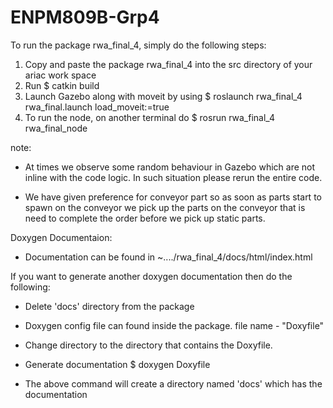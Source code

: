 # ENPM809B-Grp4
To run the package rwa_final_4, simply do the following steps:
1) Copy and paste the package rwa_final_4 into the src directory of your ariac work space
2) Run 
	$ catkin build 
3) Launch Gazebo along with moveit by using 
	$ roslaunch rwa_final_4 rwa_final.launch load_moveit:=true
4) To run the node, on another terminal do
	$ rosrun rwa_final_4 rwa_final_node

note:
* At times we observe some random behaviour in Gazebo which are not inline with the code logic. In such situation please rerun the entire code.

* We have given preference for conveyor part so as soon as parts start to spawn on the conveyor we pick up the parts on the conveyor that is need to complete the order before we pick up static parts.


Doxygen Documentaion: 
* Documentation can be found in ~..../rwa_final_4/docs/html/index.html

If you want to generate another doxygen documentation then do the following:
* Delete 'docs' directory from the package

* Doxygen config file can found inside the package. file name - "Doxyfile"

* Change directory to the directory that contains the Doxyfile. 

* Generate documentation 
	$ doxygen Doxyfile

* The above command will create a directory named 'docs' which has the documentation






